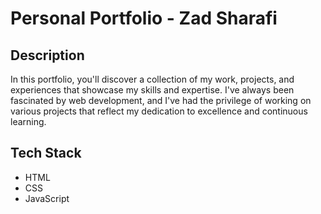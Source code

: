 # Personal Portfolio - Zad Sharafi

## Description

In this portfolio, you'll discover a collection of my work, projects, and experiences that showcase my skills and expertise. I've always been fascinated by web development, and I've had the privilege of working on various projects that reflect my dedication to excellence and continuous learning.

## Tech Stack

- HTML
- CSS
- JavaScript
